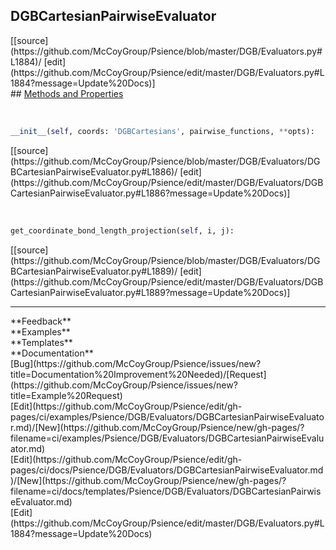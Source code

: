 ## <a id="Psience.DGB.Evaluators.DGBCartesianPairwiseEvaluator">DGBCartesianPairwiseEvaluator</a> 

<div class="docs-source-link" markdown="1">
[[source](https://github.com/McCoyGroup/Psience/blob/master/DGB/Evaluators.py#L1884)/
[edit](https://github.com/McCoyGroup/Psience/edit/master/DGB/Evaluators.py#L1884?message=Update%20Docs)]
</div>









<div class="collapsible-section">
 <div class="collapsible-section collapsible-section-header" markdown="1">
## <a class="collapse-link" data-toggle="collapse" href="#methods" markdown="1"> Methods and Properties</a> <a class="float-right" data-toggle="collapse" href="#methods"><i class="fa fa-chevron-down"></i></a>
 </div>
 <div class="collapsible-section collapsible-section-body collapse show" id="methods" markdown="1">
 
<a id="Psience.DGB.Evaluators.DGBCartesianPairwiseEvaluator.__init__" class="docs-object-method">&nbsp;</a> 
```python
__init__(self, coords: 'DGBCartesians', pairwise_functions, **opts): 
```
<div class="docs-source-link" markdown="1">
[[source](https://github.com/McCoyGroup/Psience/blob/master/DGB/Evaluators/DGBCartesianPairwiseEvaluator.py#L1886)/
[edit](https://github.com/McCoyGroup/Psience/edit/master/DGB/Evaluators/DGBCartesianPairwiseEvaluator.py#L1886?message=Update%20Docs)]
</div>


<a id="Psience.DGB.Evaluators.DGBCartesianPairwiseEvaluator.get_coordinate_bond_length_projection" class="docs-object-method">&nbsp;</a> 
```python
get_coordinate_bond_length_projection(self, i, j): 
```
<div class="docs-source-link" markdown="1">
[[source](https://github.com/McCoyGroup/Psience/blob/master/DGB/Evaluators/DGBCartesianPairwiseEvaluator.py#L1889)/
[edit](https://github.com/McCoyGroup/Psience/edit/master/DGB/Evaluators/DGBCartesianPairwiseEvaluator.py#L1889?message=Update%20Docs)]
</div>
 </div>
</div>












---


<div markdown="1" class="text-secondary">
<div class="container">
  <div class="row">
   <div class="col" markdown="1">
**Feedback**   
</div>
   <div class="col" markdown="1">
**Examples**   
</div>
   <div class="col" markdown="1">
**Templates**   
</div>
   <div class="col" markdown="1">
**Documentation**   
</div>
   <div class="col" markdown="1">
   
</div>
   <div class="col" markdown="1">
   
</div>
   <div class="col" markdown="1">
   
</div>
</div>
  <div class="row">
   <div class="col" markdown="1">
[Bug](https://github.com/McCoyGroup/Psience/issues/new?title=Documentation%20Improvement%20Needed)/[Request](https://github.com/McCoyGroup/Psience/issues/new?title=Example%20Request)   
</div>
   <div class="col" markdown="1">
[Edit](https://github.com/McCoyGroup/Psience/edit/gh-pages/ci/examples/Psience/DGB/Evaluators/DGBCartesianPairwiseEvaluator.md)/[New](https://github.com/McCoyGroup/Psience/new/gh-pages/?filename=ci/examples/Psience/DGB/Evaluators/DGBCartesianPairwiseEvaluator.md)   
</div>
   <div class="col" markdown="1">
[Edit](https://github.com/McCoyGroup/Psience/edit/gh-pages/ci/docs/Psience/DGB/Evaluators/DGBCartesianPairwiseEvaluator.md)/[New](https://github.com/McCoyGroup/Psience/new/gh-pages/?filename=ci/docs/templates/Psience/DGB/Evaluators/DGBCartesianPairwiseEvaluator.md)   
</div>
   <div class="col" markdown="1">
[Edit](https://github.com/McCoyGroup/Psience/edit/master/DGB/Evaluators.py#L1884?message=Update%20Docs)   
</div>
   <div class="col" markdown="1">
   
</div>
   <div class="col" markdown="1">
   
</div>
   <div class="col" markdown="1">
   
</div>
</div>
</div>
</div>